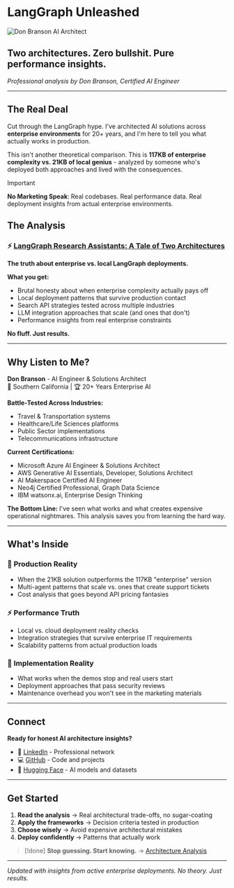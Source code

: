 # LangGraph Unleashed

![Don Branson AI Architect](don-avatar.png)

## Two architectures. Zero bullshit. Pure performance insights.

*Professional analysis by Don Branson, Certified AI Engineer*

---

## The Real Deal

Cut through the LangGraph hype. I've architected AI solutions across **enterprise environments** for 20+ years, and I'm here to tell you what actually works in production.

This isn't another theoretical comparison. This is **117KB of enterprise complexity vs. 21KB of local genius** - analyzed by someone who's deployed both approaches and lived with the consequences.

> [!important]
> **No Marketing Speak**: Real codebases. Real performance data. Real deployment insights from actual enterprise environments.

## The Analysis

### ⚡ [LangGraph Research Assistants: A Tale of Two Architectures](langgraph-research-assistants.md)

**The truth about enterprise vs. local LangGraph deployments.**

**What you get:**
- Brutal honesty about when enterprise complexity actually pays off
- Local deployment patterns that survive production contact  
- Search API strategies tested across multiple industries
- LLM integration approaches that scale (and ones that don't)
- Performance insights from real enterprise constraints

**No fluff. Just results.**

---

## Why Listen to Me?

**Don Branson** - AI Engineer & Solutions Architect  
📍 Southern California | 🏆 20+ Years Enterprise AI

**Battle-Tested Across Industries:**
- Travel & Transportation systems
- Healthcare/Life Sciences platforms  
- Public Sector implementations
- Telecommunications infrastructure

**Current Certifications:**
- Microsoft Azure AI Engineer & Solutions Architect
- AWS Generative AI Essentials, Developer, Solutions Architect  
- AI Makerspace Certified AI Engineer
- Neo4j Certified Professional, Graph Data Science
- IBM watsonx.ai, Enterprise Design Thinking

**The Bottom Line:** I've seen what works and what creates expensive operational nightmares. This analysis saves you from learning the hard way.

---

## What's Inside

### 🎯 **Production Reality**
- When the 21KB solution outperforms the 117KB "enterprise" version
- Multi-agent patterns that scale vs. ones that create support tickets
- Cost analysis that goes beyond API pricing fantasies

### ⚡ **Performance Truth**  
- Local vs. cloud deployment reality checks
- Integration strategies that survive enterprise IT requirements
- Scalability patterns from actual production loads

### 🔧 **Implementation Reality**
- What works when the demos stop and real users start
- Deployment approaches that pass security reviews
- Maintenance overhead you won't see in the marketing materials

---

## Connect

**Ready for honest AI architecture insights?**

- 🔗 [LinkedIn](https://www.linkedin.com/in/donbranson/) - Professional network
- 💻 [GitHub](https://github.com/donbr) - Code and projects  
- 🤗 [Hugging Face](https://huggingface.co/dwb2023) - AI models and datasets

---

## Get Started

1. **Read the analysis** → Real architectural trade-offs, no sugar-coating
2. **Apply the frameworks** → Decision criteria tested in production  
3. **Choose wisely** → Avoid expensive architectural mistakes
4. **Deploy confidently** → Patterns that actually work

> [!done]
> **Stop guessing. Start knowing.** → [Architecture Analysis](langgraph-research-assistants.md)

---

*Updated with insights from active enterprise deployments. No theory. Just results.*